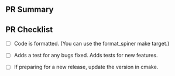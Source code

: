 <!--Provide a general summary of your changes in the title above, for
example "Improve interpToDB routines.".  Please avoid
non-descriptive titles such as "Addresses issue #8576".-->

## PR Summary

<!--Please provide at least 1-2 sentences describing the pull request in
detail.  Why is this change required?  What problem does it solve?-->

<!--If it fixes an open issue, please link to the issue here.-->

## PR Checklist

<!-- Note that some of these check boxes may not apply to all pull requests -->

- [ ] Code is formatted. (You can use the format_spiner make target.)
- [ ] Adds a test for any bugs fixed. Adds tests for new features.
- [ ] If preparing for a new release, update the version in cmake.

